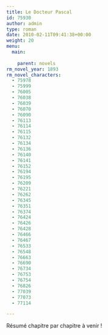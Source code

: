 ```yaml
---
title: Le Docteur Pascal
id: 75930
author: admin
type: roman
date: 2010-02-11T09:41:38+00:00
weight: 20
menu:
  main:
    
    parent: novels
rm_novel_year: 1893
rm_novel_characters:
  - 75978
  - 75999
  - 76005
  - 76038
  - 76039
  - 76070
  - 76090
  - 76113
  - 76114
  - 76115
  - 76132
  - 76134
  - 76136
  - 76140
  - 76141
  - 76152
  - 76194
  - 76195
  - 76209
  - 76221
  - 76262
  - 76345
  - 76351
  - 76374
  - 76424
  - 76426
  - 76428
  - 76466
  - 76467
  - 76533
  - 76548
  - 76663
  - 76690
  - 76734
  - 76753
  - 76754
  - 76826
  - 77039
  - 77073
  - 77114

---
```

Résumé chapitre par chapitre à venir !